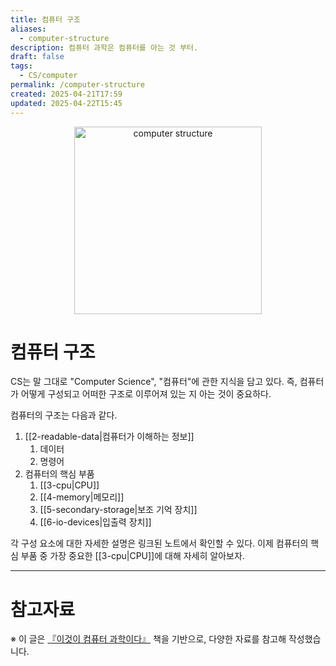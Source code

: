 ```yaml
---
title: 컴퓨터 구조
aliases:
  - computer-structure
description: 컴퓨터 과학은 컴퓨터를 아는 것 부터.
draft: false
tags:
  - CS/computer
permalink: /computer-structure
created: 2025-04-21T17:59
updated: 2025-04-22T15:45
---
```

<p align="center">
  <img src="https://media0.giphy.com/media/v1.Y2lkPTc5MGI3NjExN29haW93dmxyaTU5MTQwNzdzdmhnYnI4Nmg0a2d5Mmd6ZmtpcXRuOSZlcD12MV9pbnRlcm5hbF9naWZfYnlfaWQmY3Q9Zw/CTX0ivSQbI78A/giphy.gif" alt="computer structure" width="300">
</p>

# 컴퓨터 구조

CS는 말 그대로 "Computer Science", "컴퓨터"에 관한 지식을 담고 있다. 즉, 컴퓨터가 어떻게 구성되고 어떠한 구조로 이루어져 있는 지 아는 것이 중요하다.

컴퓨터의 구조는 다음과 같다.

1. [[2-readable-data|컴퓨터가 이해하는 정보]]
	1. 데이터
	2. 명령어
2. 컴퓨터의 핵심 부품
	1. [[3-cpu|CPU]]
	2. [[4-memory|메모리]]
	3. [[5-secondary-storage|보조 기억 장치]]
	4. [[6-io-devices|입출력 장치]]

각 구성 요소에 대한 자세한 설명은 링크된 노트에서 확인할 수 있다.
이제 컴퓨터의 핵심 부품 중 가장 중요한 [[3-cpu|CPU]]에 대해 자세히 알아보자.



---
# 참고자료

※ 이 글은 [『이것이 컴퓨터 과학이다』](https://product.kyobobook.co.kr/detail/S000214014967) 책을 기반으로, 다양한 자료를 참고해 작성했습니다.